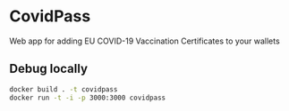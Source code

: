 # CovidPass

Web app for adding EU COVID-19 Vaccination Certificates to your wallets

## Debug locally

```sh
docker build . -t covidpass
docker run -t -i -p 3000:3000 covidpass
```